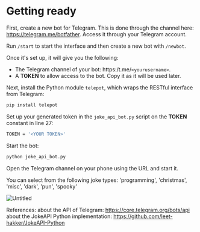 # Getting ready

First, create a new bot for Telegram. This is done through the channel here: https://telegram.me/botfather. Access it through your Telegram account.

Run `/start` to start the interface and then create a new bot with `/newbot`. 

Once it's set up, it will give you the following:
- The Telegram channel of your bot: https:/t.me/`<yourusername>`.
- A **TOKEN** to allow access to the bot. Copy it as it will be used later.


Next, install the Python module `telepot`, which wraps the RESTful interface from Telegram:

```bash
pip install telepot
```

Set up your generated token in the `joke_api_bot.py` script on the **TOKEN**
constant in line 27:

```bash
TOKEN = '<YOUR TOKEN>'
```

Start the bot:

```bash
python joke_api_bot.py
```

Open the Telegram channel on your phone using the URL and start it.

You can select from the following joke types: 'programming', 'christmas', 'misc', 'dark', 'pun', 'spooky'

![Untitled](https://github.com/Raydesel/joke-api-bot/assets/75050981/4e8c6f8a-8d53-4184-8312-c4a391ae3f38)

References:
about the API of Telegram: https://core.telegram.org/bots/api
about the JokeAPI Python implementation: https://github.com/leet-hakker/JokeAPI-Python
